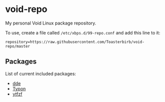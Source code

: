 # void-repo
My personal Void Linux package repository.

To use, create a file called `/etc/xbps.d/99-repo.conf` and add this line to it:
```
repository=https://raw.githubusercontent.com/Toasterbirb/void-repo/master
```

## Packages
List of current included packages:
- [dde](https://github.com/Toasterbirb/dde)
- [Typon](https://github.com/ihsuy/Typon)
- [ytfzf](https://github.com/pystardust/ytfzf)
